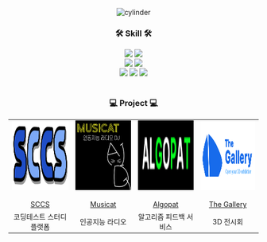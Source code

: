 

<div align="center">

  ![cylinder](https://capsule-render.vercel.app/api?type=cylinder&color=0080FF&text=Lee%20Chan%20Hee&fontAlignY=45&fontSize=40&height=150&desc=Back-end%20Engineer&descAlignY=70&fontColor=FFFFFF)
  
  ### 🛠️ Skill 🛠️
  <div>
    <img src="https://img.shields.io/badge/Java-007396?style=flat&logo=OpenJDK&logoColor=white"/>
    <img src="https://img.shields.io/badge/Python-3776AB?style=flat-square&logo=Python&logoColor=white"/>
  </div>
  <div>
    <img src="https://img.shields.io/badge/SpringBoot-6DB33F?style=flat-square&logo=SpringBoot&logoColor=white"/>
    <img src="https://img.shields.io/badge/FastAPI-009688?style=flat-square&logo=FastAPI&logoColor=white"/>
  </div>
  <div>
    <img src="https://img.shields.io/badge/mariaDB-003545?style=flat-square&logo=mariaDB&logoColor=white"/>
    <img src="https://img.shields.io/badge/redis-DC382D?style=flat-square&logo=redis&logoColor=white"/> 
    <img src="https://img.shields.io/badge/kafka-231F20?style=flat-square&logo=Apache-Kafka&logoColor=white"/>
  </div>
  <div>
    
</div>

</br>

<div align="center">
  
  ###  💻 Project 💻
  
  <table>
      <tr>
          <td height="140px" align="center"> <a href="https://github.com/chancehee/SCCS" target="_blank">
              <img src="image/S1.png" height="140px" width="140px" /> <br><br> SCCS </a> <br></td>
          <td height="140px" align="center"> <a href="https://github.com/chancehee/MUSICAT" target="_blank">
              <img src="image/M1.png" height="140px" width="140px" /> <br><br> Musicat </a> <br></td>
          <td height="140px" align="center"> <a href="https://github.com/chancehee/ALGOPAT" target="_blank">
              <img src="image/A3.png" height="140px" width="140px" /> <br><br> Algopat </a> <br></td>
          <td height="140px" align="center"> <a href="https://github.com/nekarak8s/gallery" target="_blank">
              <img src="image/TheGallery.png" height="140px" width="140px" /> <br><br> The Gallery </a> <br></td>
      </tr>
      <tr>
          <td align="center">코딩테스트 스터디 플랫폼<br/></td>
          <td align="center">인공지능 라디오<br/></td>
          <td align="center">알고리즘 피드백 서비스<br/></td>
          <td align="center">3D 전시회<br/></td>
      </tr>
  </table>
</div>



